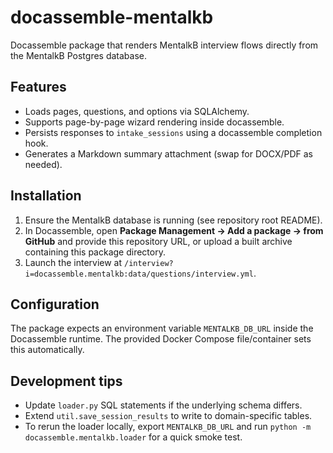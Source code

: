 ﻿# docassemble-mentalkb

Docassemble package that renders MentalkB interview flows directly from the MentalkB Postgres database.

## Features
- Loads pages, questions, and options via SQLAlchemy.
- Supports page-by-page wizard rendering inside docassemble.
- Persists responses to `intake_sessions` using a docassemble completion hook.
- Generates a Markdown summary attachment (swap for DOCX/PDF as needed).

## Installation
1. Ensure the MentalkB database is running (see repository root README).
2. In Docassemble, open **Package Management → Add a package → from GitHub** and provide this repository URL, or upload a built archive containing this package directory.
3. Launch the interview at `/interview?i=docassemble.mentalkb:data/questions/interview.yml`.

## Configuration
The package expects an environment variable `MENTALKB_DB_URL` inside the Docassemble runtime. The provided Docker Compose file/container sets this automatically.

## Development tips
- Update `loader.py` SQL statements if the underlying schema differs.
- Extend `util.save_session_results` to write to domain-specific tables.
- To rerun the loader locally, export `MENTALKB_DB_URL` and run `python -m docassemble.mentalkb.loader` for a quick smoke test.
